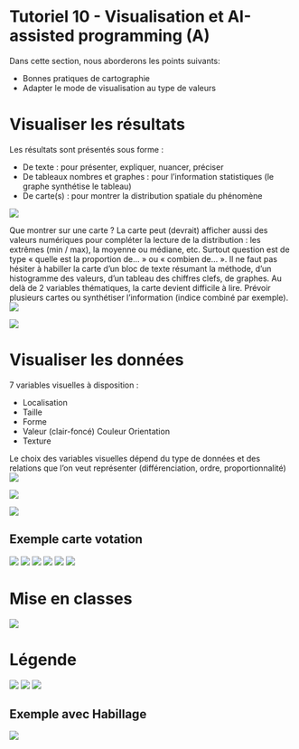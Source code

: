 # Tutoriel 10 - Visualisation et AI-assisted programming (A)

Dans cette section, nous aborderons les points suivants:

- Bonnes pratiques de cartographie
- Adapter le mode de visualisation au type de valeurs

# Visualiser les résultats

Les résultats sont présentés sous forme :

- De texte : pour présenter, expliquer, nuancer, préciser
- De tableaux nombres et graphes : pour l’information statistiques (le graphe synthétise le tableau)
- De carte(s) : pour montrer la distribution spatiale du phénomène

![](assets/)

Que montrer sur une carte ?
La carte peut (devrait) afficher aussi des valeurs numériques pour compléter la lecture de la distribution : les extrêmes (min / max), la moyenne ou médiane, etc. Surtout question est de type « quelle est la proportion de... » ou « combien de... ».
Il ne faut pas hésiter à habiller la carte d’un bloc de texte résumant la méthode, d’un histogramme des valeurs, d’un tableau des chiffres clefs, de graphes.
Au delà de 2 variables thématiques, la carte devient difficile à lire. Prévoir plusieurs cartes ou synthétiser l’information (indice combiné par exemple).
![](assets/)

![](assets/)

# Visualiser les données
7 variables visuelles à disposition :
- Localisation
- Taille
- Forme
- Valeur (clair-foncé) Couleur Orientation
- Texture

Le choix des variables visuelles dépend du type de données et des relations que l’on veut représenter (différenciation, ordre, proportionnalité)
![](assets/)

![](assets/)

![](assets/)

## Exemple carte votation
![](assets/)
![](assets/)
![](assets/)
![](assets/)
![](assets/)
![](assets/)

# Mise en classes
![](assets/)

# Légende
![](assets/)
![](assets/)
![](assets/)

## Exemple avec Habillage
![](assets/)
